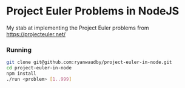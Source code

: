 # Project Euler Problems in NodeJS

My stab at implementing the Project Euler problems from
https://projecteuler.net/

### Running

```sh
git clone git@github.com:ryanwaudby/project-euler-in-node.git
cd project-euler-in-node
npm install
./run <problem> [1..999]
```
